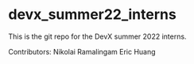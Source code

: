 # devx_summer22_interns
This is the git repo for the DevX summer 2022 interns.

Contributors:
Nikolai Ramalingam
Eric Huang